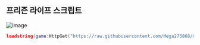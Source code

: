 프리즌 라이프 스크립트
-








![image](https://github.com/user-attachments/assets/bd51fed5-aabf-4edd-a34d-f26e5663f852)







```lua
loadstring(game:HttpGet("https://raw.githubusercontent.com/Mega275868/megahub/main/main.lua"))()
```
